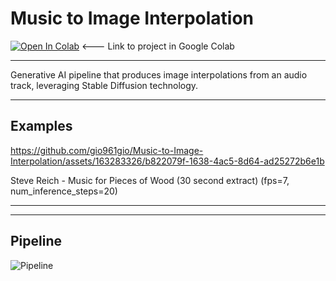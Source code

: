 #  Music to Image Interpolation
[![Open In Colab](https://colab.research.google.com/assets/colab-badge.svg)](https://colab.research.google.com/github/gio961gio/Music-to-Image-Interpolation/blob/main/Music_to_Image_Interpolation_.ipynb) <--- Link to project in Google Colab



---

Generative AI pipeline that produces image interpolations from an audio track, leveraging Stable Diffusion technology.

---
## Examples
https://github.com/gio961gio/Music-to-Image-Interpolation/assets/163283326/b822079f-1638-4ac5-8d64-ad25272b6e1b

Steve Reich -  Music for Pieces of Wood  (30 second extract) (fps=7, num_inference_steps=20)

---
---
## Pipeline


![Pipeline](https://github.com/gio961gio/Music-to-Image-Interpolation/assets/163283326/a2b7fc86-e986-4c0e-bc19-12801649902a)
